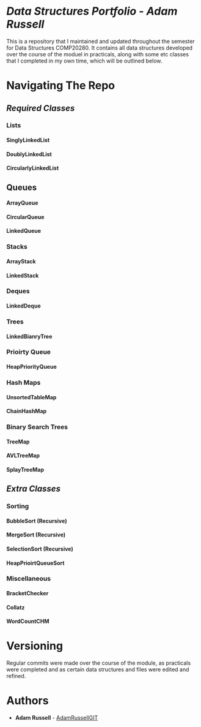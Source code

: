 # *Data Structures Portfolio - Adam Russell*

This is a repository that I maintained and updated throughout the semester for Data Structures COMP20280. It contains all data structures developed over the course of the moduel in practicals, along with some etc classes that I completed in my own time, which will be outlined below.

# Navigating The Repo

## *Required Classes*

### Lists

#### SinglyLinkedList

#### DoublyLinkedList

#### CircularlyLinkedList

## Queues

#### ArrayQueue

#### CircularQueue

#### LinkedQueue

### Stacks

#### ArrayStack

#### LinkedStack

### Deques

#### LinkedDeque

### Trees

#### LinkedBianryTree

### Prioirty Queue

#### HeapPriorityQueue

### Hash Maps

#### UnsortedTableMap

#### ChainHashMap

### Binary Search Trees

#### TreeMap

#### AVLTreeMap

#### SplayTreeMap

## *Extra Classes*

### Sorting

#### BubbleSort (Recursive)

#### MergeSort (Recursive)

#### SelectionSort (Recursive)

#### HeapPrioirtQueueSort

### Miscellaneous

#### BracketChecker

#### Collatz

#### WordCountCHM

# Versioning

Regular commits were made over the course of the module, as practicals were completed and as certain data structures and files were edited and refined.

# Authors

* **Adam Russell** - [AdamRussellGIT](https://github.com/AdamRussellGIT)

